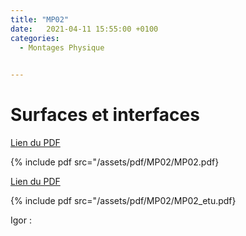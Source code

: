 ```yaml
---
title: "MP02"
date:   2021-04-11 15:55:00 +0100
categories:
  - Montages Physique

  
---
```


# Surfaces et interfaces

[Lien du PDF](/assets/pdf/MP02/MP02.pdf)

{% include pdf src="/assets/pdf/MP02/MP02.pdf}

[Lien du PDF](/assets/pdf/MP02/MP02_etu.pdf)

{% include pdf src="/assets/pdf/MP02/MP02_etu.pdf}

Igor :




